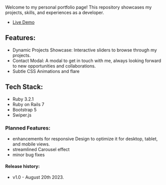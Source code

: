 Welcome to my personal portfolio page! This repository showcases my projects, skills, and experiences as a developer.

- [Live Demo](https://www.josephdoba.com)

## Features:

- Dynamic Projects Showcase: Interactive sliders to browse through my projects.
- Contact Modal: A modal to get in touch with me, always looking forward to new opportunities and collaborations.
- Subtle CSS Animations and flare

## Tech Stack:

- Ruby 3.2.1
- Ruby on Rails 7
- Bootstrap 5
- Swiper.js

### Planned Features:

- enhancements for responsive Design to optimize it for desktop, tablet, and mobile views.
- streamlined Carousel effect
- minor bug fixes

#### Release history:

- v1.0 - August 20th 2023.
